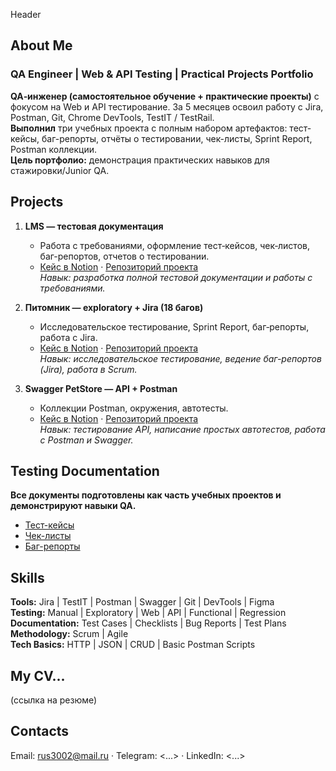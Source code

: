 Header

## About Me
### QA Engineer | Web & API Testing | Practical Projects Portfolio ###

**QA‑инженер (самостоятельное обучение + практические проекты)** с фокусом на Web и API тестирование.
За 5 месяцев освоил работу с Jira, Postman, Git, Chrome DevTools, TestIT / TestRail.    
**Выполнил** три учебных проекта с полным набором артефактов: тест-кейсы, баг-репорты, отчёты о тестировании, чек-листы, Sprint Report, Postman коллекции.  
**Цель портфолио:** демонстрация практических навыков для стажировки/Junior QA.

## Projects

1. **LMS — тестовая документация**  
   - Работа с требованиями, оформление тест‑кейсов, чек‑листов, баг-репортов, отчетов о тестировании.
   - [Кейс в Notion](#) · [Репозиторий проекта](https://github.com/Rus-glitch/qa-lms-testing-project/tree/main/readme)  
    *Навык: разработка полной тестовой документации и работы с требованиями.*

2. **Питомник — exploratory + Jira (18 багов)**  
   - Исследовательское тестирование, Sprint Report, баг‑репорты, работа с Jira.  
   - [Кейс в Notion](#) · [Репозиторий проекта](https://github.com/Rus-glitch/petstore_web/blob/main/README.md)  
   *Навык: исследовательское тестирование, ведение баг-репортов (Jira), работа в Scrum.*

3. **Swagger PetStore — API + Postman**  
   - Коллекции Postman, окружения, автотесты.  
   - [Кейс в Notion](#) · [Репозиторий проекта](#)  
   *Навык: тестирование API, написание простых автотестов, работа с Postman и Swagger.*

## Testing Documentation 
**Все документы подготовлены как часть учебных проектов и демонстрируют навыки QA.**
- [Тест-кейсы](docs/testcases/tc.md)  
- [Чек-листы](docs/checklists/cl.md)  
- [Баг-репорты](docs/bugreports/br.md)  

## Skills 

**Tools:** Jira | TestIT | Postman | Swagger | Git | DevTools | Figma  
**Testing:** Manual | Exploratory | Web | API | Functional | Regression  
**Documentation:** Test Cases | Checklists | Bug Reports | Test Plans  
**Methodology:** Scrum | Agile  
**Tech Basics:** HTTP | JSON | CRUD | Basic Postman Scripts


## My CV...
(ссылка на резюме)

## Contacts 
Email: rus3002@mail.ru · Telegram: <...> · LinkedIn: <...>



